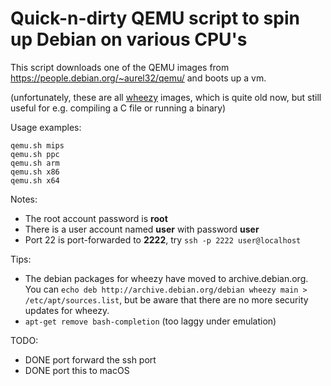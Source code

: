 # Quick-n-dirty QEMU script to spin up Debian on various CPU's

This script downloads one of the QEMU images from https://people.debian.org/~aurel32/qemu/ and boots up a vm.

(unfortunately, these are all [wheezy](https://www.debian.org/releases/wheezy/) images,
which is quite old now, but still useful for e.g. compiling a C file or running a binary)

Usage examples:

```
qemu.sh mips
qemu.sh ppc
qemu.sh arm
qemu.sh x86
qemu.sh x64
```

Notes:
- The root account password is **root**
- There is a user account named **user** with password **user**
- Port 22 is port-forwarded to **2222**, try `ssh -p 2222 user@localhost`

Tips:
- The debian packages for wheezy have moved to archive.debian.org.
You can `echo deb http://archive.debian.org/debian wheezy main > /etc/apt/sources.list`,
but be aware that there are no more security updates for wheezy.
- `apt-get remove bash-completion` (too laggy under emulation)

TODO:
- DONE port forward the ssh port
- DONE port this to macOS

